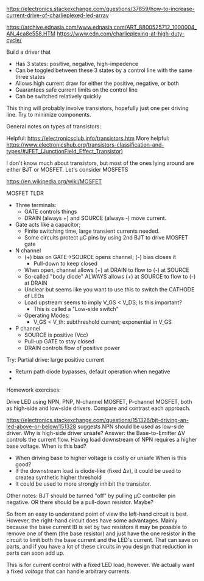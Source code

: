 https://electronics.stackexchange.com/questions/37859/how-to-increase-current-drive-of-charlieplexed-led-array

https://archive.ednasia.com/www.ednasia.com/ART_8800525712_1000004_AN_4ca8e558.HTM
https://www.edn.com/charlieplexing-at-high-duty-cycle/


Build a driver that 
 - Has 3 states: positive, negative, high-impedence
 - Can be toggled between these 3 states by a control line with the same three states
 - Allows high current draw for either the positive, negative, or both
 - Guarantees safe current limits on the control line
 - Can be switched relatively quickly


This thing will probably involve transistors, hopefully just one per driving line.
Try to minimize components. 


General notes on types of transistors: 

Helpful: https://electronicsclub.info/transistors.htm
More helpful: https://www.electronicshub.org/transistors-classification-and-types/#JFET_(JunctionField_Effect_Transistor)

I don't know much about transistors, but most of the ones lying around are either BJT or MOSFET. 
Let's consider MOSFETS

https://en.wikipedia.org/wiki/MOSFET

MOSFET TLDR

- Three terminals: 
  - GATE controls things
  - DRAIN (always +) and SOURCE (always -) move current.
- Gate acts like a capacitor; 
  - Finite switching time, large transient currents needed.
  - Some circuits protect μC pins by using 2nd BJT to drive MOSFET gate
- N channel
  - (+) bias on GATE→SOURCE opens channel; (-) bias closes it 
    - Pull-down to keep closed
  - When open, channel allows (+) at DRAIN to flow to (-) at SOURCE
  - So-called "body diode" ALWAYS allows (+) at SOURCE to flow to (-) at DRAIN
  - Unclear but seems like you want to use this to switch the CATHODE of LEDs
  - Load upstream seems to imply V_GS < V_DS; Is this important?
    - This is called a "Low-side switch"
  - Operating Modes:
    - V_GS < V_th: subthreshold current; exponential in V_GS
- P channel 
  - SOURCE is positive (Vcc)
  - Pull-up GATE to stay closed
  - DRAIN controls flow of positive power



Try: Partial drive: large positive current

 - Return path diode bypasses, default operation when negative
 - 


Homework exercises: 

Drive LED using NPN, PNP, N-channel MOSFET, P-channel MOSFET, both as high-side and low-side drivers. 
Compare and contrast each approach. 



https://electronics.stackexchange.com/questions/151326/bjt-driving-an-led-above-or-below/151328
suggests NPN should be used as low-side driver. Why is high-side driver unsafe? 
Answer: the Base-to-Emitter ΔV controls the current flow. Having load downstream of NPN requires a higher base voltage. 
When is this bad?
 - When driving base to higher voltage is costly or unsafe
When is this good? 
 - If the downstream load is diode-like (fixed Δv), it could be used to createa synthetic higher threshold
 - It could be used to more strongly inhibit the transistor. 

Other notes: BJT should be turned "off" by pulling μC controller pin negative. OR there should be a pull-down resistor. Maybe? 

So from an easy to understand point of view the left-hand circuit is best. However, the right-hand circuit does have some advantages. Mainly because the base current IB is set by two resistors it may be possible to remove one of them (the base resistor) and just have the one resistor in the circuit to limit both the base current and the LED's current. That can save on parts, and if you have a lot of these circuits in you design that reduction in parts can soon add up.


This is for current control with a fixed LED load, however. We actually want a fixed *voltage* that can handle arbitrary currents. 








